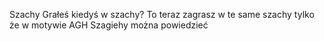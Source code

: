 Szachy
Grałeś kiedyś w szachy?
To teraz zagrasz w te same szachy tylko że w motywie AGH
Szagiehy można powiedzieć
